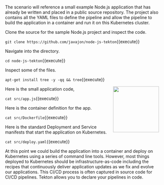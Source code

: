 The scenario will reference a small example Node.js application that has already be written and placed in a public source repository. The project also contains all the YAML files to define the pipeline and allow the pipeline to build the application in a container and run it on this Kubernetes cluster.

Clone the source for the sample Node.js project and inspect the code.

`git clone https://github.com/javajon/node-js-tekton`{{execute}}

Navigate into the directory.

`cd node-js-tekton`{{execute}}

Inspect some of the files.

`apt-get install tree -y -qq && tree`{{execute}}

<img align="right" src="/javajon/courses/kubernetes-pipelines/tekton/assets/nodejs.jpg" width="150">

Here is the small application code,

`cat src/app.js`{{execute}}

Here is the container definition for the app.

`cat src/Dockerfile`{{execute}}

Here is the standard Deployment and Service manifests that start the application on Kubernetes.

`cat src/deploy.yaml`{{execute}}

At this point we could build the application into a container and deploy on Kubernetes using a series of command line tools. However, most things deployed to Kubernetes should be infrastructure-as-code including the recipes that continuously deliver application updates as we fix and evolve our applications. This CI/CD process is often captured in source code for CI/CD pipelines. Tekton allows you to declare your pipelines in code.
